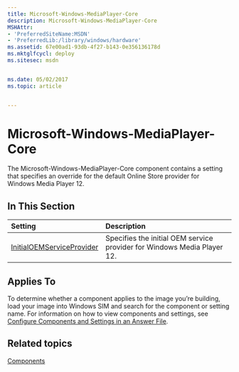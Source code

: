 ```yaml
---
title: Microsoft-Windows-MediaPlayer-Core
description: Microsoft-Windows-MediaPlayer-Core
MSHAttr:
- 'PreferredSiteName:MSDN'
- 'PreferredLib:/library/windows/hardware'
ms.assetid: 67e00ad1-93db-4f27-b143-0e356136178d
ms.mktglfcycl: deploy
ms.sitesec: msdn


ms.date: 05/02/2017
ms.topic: article


---
```

# Microsoft-Windows-MediaPlayer-Core

The Microsoft-Windows-MediaPlayer-Core component contains a setting that specifies an override for the default Online Store provider for Windows Media Player 12.

## In This Section

| Setting                 | Description                                                                           |
|:------------------------|:--------------------------------------------------------------------------------------|
| [InitialOEMServiceProvider](microsoft-windows-mediaplayer-core-initialoemserviceprovider.md) | Specifies the initial OEM service provider for Windows Media Player 12. |

## Applies To

To determine whether a component applies to the image you’re building, load your image into Windows SIM and search for the component or setting name. For information on how to view components and settings, see [Configure Components and Settings in an Answer File](https://docs.microsoft.com/en-us/windows-hardware/customize/desktop/wsim/configure-components-and-settings-in-an-answer-file).

## Related topics

[Components](components-b-unattend.md)
